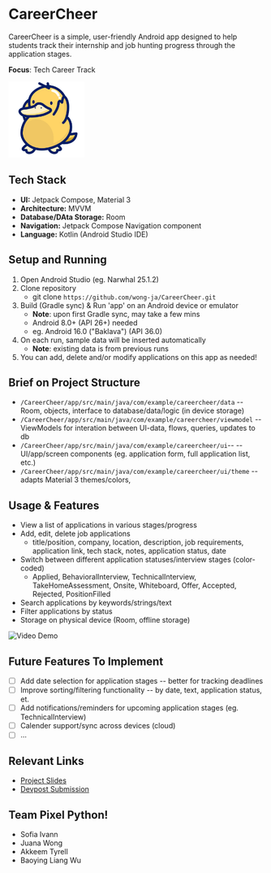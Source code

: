 # CareerCheer

CareerCheer is a simple, user-friendly Android app designed to help students track their internship and job hunting progress through the application stages.

**Focus**: Tech Career Track

<img src="./Cheer.png" alt="App Logo" height="150"/>

## Tech Stack

- **UI:** Jetpack Compose, Material 3
- **Architecture:** MVVM
- **Database/DAta Storage:** Room
- **Navigation:** Jetpack Compose Navigation component
- **Language:** Kotlin (Android Studio IDE)

## Setup and Running

1. Open Android Studio (eg. Narwhal 25.1.2)
2. Clone repository
   - git clone ```https://github.com/wong-ja/CareerCheer.git```
3. Build (Gradle sync) & Run 'app' on an Android device or emulator
   - __Note__: upon first Gradle sync, may take a few mins
   - Android 8.0+ (API 26+) needed
   - eg. Android 16.0 ("Baklava") (API 36.0)
4. On each run, sample data will be inserted automatically
   - __Note__: existing data is from previous runs
6. You can add, delete and/or modify applications on this app as needed!

## Brief on Project Structure

- `/CareerCheer/app/src/main/java/com/example/careercheer/data` -- Room, objects, interface to database/data/logic (in device storage)
- `/CareerCheer/app/src/main/java/com/example/careercheer/viewmodel` -- ViewModels for interation between UI-data, flows, queries, updates to db
- `/CareerCheer/app/src/main/java/com/example/careercheer/ui`-- -- UI/app/screen components (eg. application form, full application list, etc.)
- `/CareerCheer/app/src/main/java/com/example/careercheer/ui/theme` -- adapts Material 3 themes/colors, 

## Usage & Features

- View a list of applications in various stages/progress
- Add, edit, delete job applications
  - title/position, company, location, description, job requirements, application link, tech stack, notes, application status, date
- Switch between different application statuses/interview stages (color-coded)
  - Applied, BehavioralInterview, TechnicalInterview, TakeHomeAssessment, Onsite, Whiteboard, Offer, Accepted, Rejected, PositionFilled
- Search applications by keywords/strings/text
- Filter applications by status
- Storage on physical device (Room, offline storage)

<img src='https://github.com/wong-ja/CareerCheer/blob/main/CareerCheer.gif' title='Video Demo' width='300' alt='Video Demo' />

## Future Features To Implement

- [ ] Add date selection for application stages -- better for tracking deadlines
- [ ] Improve sorting/filtering functionality -- by date, text, application status, et.
- [ ] Add notifications/reminders for upcoming application stages (eg. TechnicalInterview)
- [ ] Calender support/sync across devices (cloud)
- [ ] ...

## Relevant Links

- [Project Slides](https://docs.google.com/presentation/d/1cGz08eMRJCVz6jznCAByW_RDRnLS2P0OPy6Wf_bHAlo/edit?usp=sharing)
- [Devpost Submission](https://devpost.com/software/careercheer)

## Team Pixel Python!

- Sofia Ivann 
- Juana Wong 
- Akkeem Tyrell 
- Baoying Liang Wu
